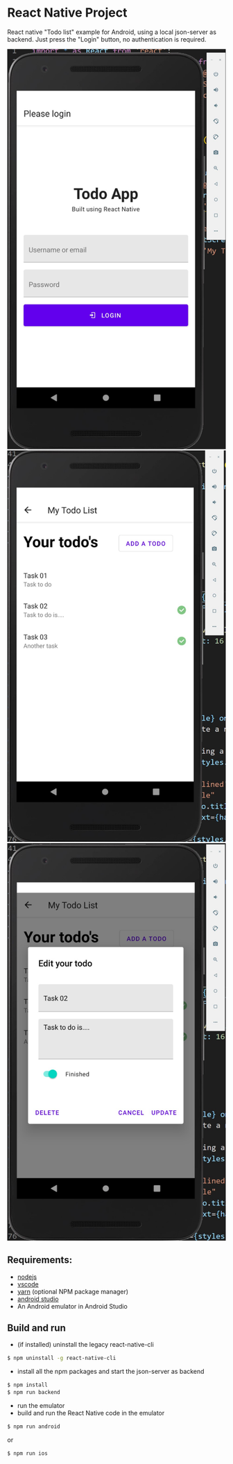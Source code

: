 # React Native Project
 React native "Todo list" example for Android, using a local json-server as backend. Just press the "Login" button, no authentication is required.

![app](./assets/todo-list-login.jpg)
![app](./assets/todo-list.jpg)
![app](./assets/todo-list-edit.jpg)

## Requirements:
- [nodejs](https://nodejs.org/en/)
- [vscode](https://code.visualstudio.com/)
- [yarn](https://yarnpkg.com/lang/en/) (optional NPM package manager)
- [android studio](https://developer.android.com/studio)
- An Android emulator in Android Studio

## Build and run
- (if installed) uninstall the legacy react-native-cli 
```sh
$ npm uninstall -g react-native-cli
```
- install all the npm packages and start the json-server as backend
```sh
$ npm install
$ npm run backend
```
- run the emulator
- build and run the React Native code in the emulator
```sh
$ npm run android
```
or
```sh
$ npm run ios
```
